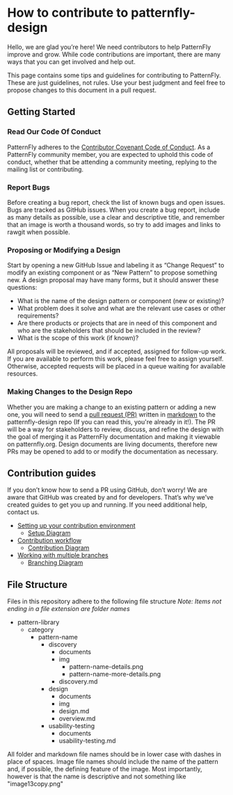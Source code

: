 # How to contribute to patternfly-design

Hello, we are glad you’re here! We need contributors to help PatternFly improve and grow. While code contributions are important, there are many ways that you can get involved and help out.

This page contains some tips and guidelines for contributing to PatternFly. These are just guidelines, not rules. Use your best judgment and feel free to propose changes to this document in a pull request.

## Getting Started


### Read Our Code Of Conduct

PatternFly adheres to the [Contributor Covenant Code of Conduct](http://contributor-covenant.org). As a PatternFly community member, you are expected to uphold this code of conduct, whether that be attending a community meeting, replying to the mailing list or contributing.

### Report Bugs

Before creating a bug report, check the list of known bugs and open issues. Bugs are tracked as GitHub issues. When you create a bug report, include as many details as possible, use a clear and descriptive title, and remember that an image is worth a thousand words, so try to add images and links to rawgit when possible.

### Proposing or Modifying a Design

Start by opening a new GitHub Issue and labeling it as “Change Request” to modify an existing component or as “New Pattern” to propose something new. A design proposal may have many forms, but it should answer these questions:

- What is the name of the design pattern or component (new or existing)?
- What problem does it solve and what are the relevant use cases or other requirements?
- Are there products or projects that are in need of this component and who are the stakeholders that should be included in the review?
- What is the scope of this work (if known)?

All proposals will be reviewed, and if accepted, assigned for follow-up work. If you are available to perform this work, please feel free to assign yourself. Otherwise, accepted requests will be placed in a queue waiting for available resources.

### Making Changes to the Design Repo

Whether you are making a change to an existing pattern or adding a new one, you will need to send a [pull request (PR)](https://help.github.com/articles/about-pull-requests/) written in [markdown](https://guides.github.com/features/mastering-markdown/) to the patternfly-design repo (If you can read this, you're already in it!). The PR will be a way for stakeholders to review, discuss, and refine the design with the goal of merging it as PatternFly documentation and making it viewable on patternfly.org. Design documents are living documents, therefore new PRs may be opened to add to or modify the documentation as necessary.



## Contribution guides

If you don’t know how to send a PR using GitHub, don’t worry! We are aware that GitHub was created by and for developers. That’s why we’ve created guides to get you up and running. If you need additional help, contact us.

- [Setting up your contribution environment](https://github.com/patternfly/patternfly-design/wiki/Git-Setup)
  - [Setup Diagram](https://github.com/patternfly/patternfly-design/wiki/Setup-Diagram)
- [Contribution workflow](https://github.com/patternfly/patternfly-design/wiki/Contribution-Workflow)
  - [Contribution Diagram](https://github.com/patternfly/patternfly-design/wiki/Contribution-Diagram)
- [Working with multiple branches](https://github.com/patternfly/patternfly-design/wiki/Multiple-Branches)
  - [Branching Diagram](https://github.com/patternfly/patternfly-design/wiki/Branching-Diagram)


## File Structure

Files in this repository adhere to the following file structure
*Note: Items not ending in a file extension are folder names*

- pattern-library
  - category
    - pattern-name
      - discovery
        - documents
        - img
          - pattern-name-details.png
          - pattern-name-more-details.png
        - discovery.md
      - design
        - documents
        - img
        - design.md
        - overview.md
      - usability-testing
        - documents
        - usability-testing.md

All folder and markdown file names should be in lower case with dashes in place of spaces.
Image file names should include the name of the pattern and, if possible, the defining feature of the image. Most importantly, however is that the name is descriptive and not something like "image13copy.png"
